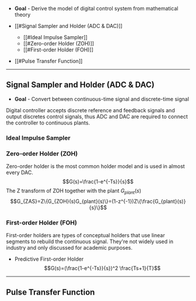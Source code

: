 + **Goal** - Derive the model of digital control system from mathematical theory

+ [[#Signal Sampler and Holder (ADC & DAC)]]
	+ [[#Ideal Impulse Sampler]]
	+ [[#Zero-order Holder (ZOH)]]
	+ [[#First-order Holder (FOH)]]
+ [[#Pulse Transfer Function]]


---
## Signal Sampler and Holder (ADC & DAC)

+ **Goal** - Convert between continuous-time signal and discrete-time signal

Digital controller accepts discrete reference and feedback signals and output discretes control signals, thus ADC and DAC are required to connect the controller to continuous plants.

### Ideal Impulse Sampler




### Zero-order Holder (ZOH)

Zero-order holder is the most common holder model and is used in almost every DAC.
$$G(s)=\frac{1-e^{-Ts}}{s}$$
The Z transform of ZOH together with the plant $G_{plant}(s)$
$$G_{ZAS}=Z\{G_{ZOH}(s)G_{plant}(s)\}=(1-z^{-1})Z\{\frac{G_{plant}(s)}{s}\}$$

### First-order Holder (FOH)

First-order holders are types of conceptual holders that use linear segments to rebuild the continuous signal. They're not widely used in industry and only discussed for academic purposes.

+ Predictive First-order Holder
$$G(s)=(\frac{1-e^{-Ts}}{s})^2 \frac{Ts+1}{T}$$
---
## Pulse Transfer Function


